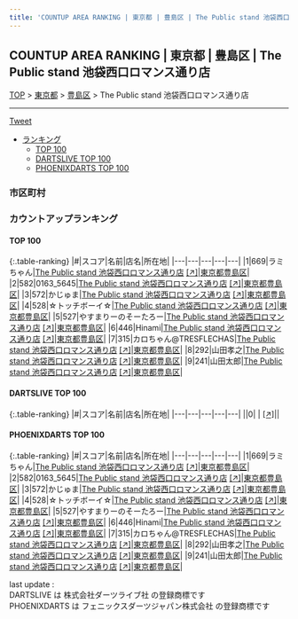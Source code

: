 ```yaml
---
title: 'COUNTUP AREA RANKING | 東京都 | 豊島区 | The Public stand 池袋西口ロマンス通り店'
---
```

## COUNTUP AREA RANKING | 東京都 | 豊島区 | The Public stand 池袋西口ロマンス通り店

[TOP](/darts/rank/) > [東京都](/darts/rank/東京都/) > [豊島区](/darts/rank/東京都/豊島区/) > The Public stand 池袋西口ロマンス通り店

___

<a href="https://twitter.com/share?ref_src=twsrc%5Etfw" data-text="COUNTUP AREA RANKING | 東京都豊島区The Public stand 池袋西口ロマンス通り店" class="twitter-share-button" data-hashtags="DARTSLIVE,PHOENIXDARTS,darts,ダーツ" data-show-count="false">Tweet</a>

* [ランキング](#カウントアップランキング)
    * [TOP 100](#top-100)
    * [DARTSLIVE TOP 100](#dartslive-top-100)
    * [PHOENIXDARTS TOP 100](#phoenixdarts-top-100)

### 市区町村

<ul>

</ul>

### カウントアップランキング

#### TOP 100



{:.table-ranking}
|#|スコア|名前|店名|所在地|
|---|---|---|---|---|
|1|669|<span class="rank-name-pd">ラミちゃん</span>|<a href="/darts/rank/shops/71098.html">The Public stand 池袋西口ロマンス通り店</a> <a href="https://vs.phoenixdarts.com/jp/shop/shopDetailInfo/s_71098?s_seq=71098">[↗]</a>|<a href="/darts/rank/東京都/豊島区">東京都豊島区</a>|
|2|582|<span class="rank-name-pd">0163_5645</span>|<a href="/darts/rank/shops/71098.html">The Public stand 池袋西口ロマンス通り店</a> <a href="https://vs.phoenixdarts.com/jp/shop/shopDetailInfo/s_71098?s_seq=71098">[↗]</a>|<a href="/darts/rank/東京都/豊島区">東京都豊島区</a>|
|3|572|<span class="rank-name-pd">かじゅま</span>|<a href="/darts/rank/shops/71098.html">The Public stand 池袋西口ロマンス通り店</a> <a href="https://vs.phoenixdarts.com/jp/shop/shopDetailInfo/s_71098?s_seq=71098">[↗]</a>|<a href="/darts/rank/東京都/豊島区">東京都豊島区</a>|
|4|528|<span class="rank-name-pd">☆トッチボーイ☆</span>|<a href="/darts/rank/shops/71098.html">The Public stand 池袋西口ロマンス通り店</a> <a href="https://vs.phoenixdarts.com/jp/shop/shopDetailInfo/s_71098?s_seq=71098">[↗]</a>|<a href="/darts/rank/東京都/豊島区">東京都豊島区</a>|
|5|527|<span class="rank-name-pd">やすまりーのそーたろー</span>|<a href="/darts/rank/shops/71098.html">The Public stand 池袋西口ロマンス通り店</a> <a href="https://vs.phoenixdarts.com/jp/shop/shopDetailInfo/s_71098?s_seq=71098">[↗]</a>|<a href="/darts/rank/東京都/豊島区">東京都豊島区</a>|
|6|446|<span class="rank-name-pd">Hinami</span>|<a href="/darts/rank/shops/71098.html">The Public stand 池袋西口ロマンス通り店</a> <a href="https://vs.phoenixdarts.com/jp/shop/shopDetailInfo/s_71098?s_seq=71098">[↗]</a>|<a href="/darts/rank/東京都/豊島区">東京都豊島区</a>|
|7|315|<span class="rank-name-pd">カロちゃん@TRESFLECHAS</span>|<a href="/darts/rank/shops/71098.html">The Public stand 池袋西口ロマンス通り店</a> <a href="https://vs.phoenixdarts.com/jp/shop/shopDetailInfo/s_71098?s_seq=71098">[↗]</a>|<a href="/darts/rank/東京都/豊島区">東京都豊島区</a>|
|8|292|<span class="rank-name-pd">山田孝之</span>|<a href="/darts/rank/shops/71098.html">The Public stand 池袋西口ロマンス通り店</a> <a href="https://vs.phoenixdarts.com/jp/shop/shopDetailInfo/s_71098?s_seq=71098">[↗]</a>|<a href="/darts/rank/東京都/豊島区">東京都豊島区</a>|
|9|241|<span class="rank-name-pd">山田太郎</span>|<a href="/darts/rank/shops/71098.html">The Public stand 池袋西口ロマンス通り店</a> <a href="https://vs.phoenixdarts.com/jp/shop/shopDetailInfo/s_71098?s_seq=71098">[↗]</a>|<a href="/darts/rank/東京都/豊島区">東京都豊島区</a>|


#### DARTSLIVE TOP 100



{:.table-ranking}
|#|スコア|名前|店名|所在地|
|---|---|---|---|---|
||0|<span class="rank-name-dl"> </span>|<a href="/darts/rank/shops/.html"></a> <a href="">[↗]</a>|<a href="/darts/rank//"></a>|


#### PHOENIXDARTS TOP 100



{:.table-ranking}
|#|スコア|名前|店名|所在地|
|---|---|---|---|---|
|1|669|<span class="rank-name-pd">ラミちゃん</span>|<a href="/darts/rank/shops/71098.html">The Public stand 池袋西口ロマンス通り店</a> <a href="https://vs.phoenixdarts.com/jp/shop/shopDetailInfo/s_71098?s_seq=71098">[↗]</a>|<a href="/darts/rank/東京都/豊島区">東京都豊島区</a>|
|2|582|<span class="rank-name-pd">0163_5645</span>|<a href="/darts/rank/shops/71098.html">The Public stand 池袋西口ロマンス通り店</a> <a href="https://vs.phoenixdarts.com/jp/shop/shopDetailInfo/s_71098?s_seq=71098">[↗]</a>|<a href="/darts/rank/東京都/豊島区">東京都豊島区</a>|
|3|572|<span class="rank-name-pd">かじゅま</span>|<a href="/darts/rank/shops/71098.html">The Public stand 池袋西口ロマンス通り店</a> <a href="https://vs.phoenixdarts.com/jp/shop/shopDetailInfo/s_71098?s_seq=71098">[↗]</a>|<a href="/darts/rank/東京都/豊島区">東京都豊島区</a>|
|4|528|<span class="rank-name-pd">☆トッチボーイ☆</span>|<a href="/darts/rank/shops/71098.html">The Public stand 池袋西口ロマンス通り店</a> <a href="https://vs.phoenixdarts.com/jp/shop/shopDetailInfo/s_71098?s_seq=71098">[↗]</a>|<a href="/darts/rank/東京都/豊島区">東京都豊島区</a>|
|5|527|<span class="rank-name-pd">やすまりーのそーたろー</span>|<a href="/darts/rank/shops/71098.html">The Public stand 池袋西口ロマンス通り店</a> <a href="https://vs.phoenixdarts.com/jp/shop/shopDetailInfo/s_71098?s_seq=71098">[↗]</a>|<a href="/darts/rank/東京都/豊島区">東京都豊島区</a>|
|6|446|<span class="rank-name-pd">Hinami</span>|<a href="/darts/rank/shops/71098.html">The Public stand 池袋西口ロマンス通り店</a> <a href="https://vs.phoenixdarts.com/jp/shop/shopDetailInfo/s_71098?s_seq=71098">[↗]</a>|<a href="/darts/rank/東京都/豊島区">東京都豊島区</a>|
|7|315|<span class="rank-name-pd">カロちゃん@TRESFLECHAS</span>|<a href="/darts/rank/shops/71098.html">The Public stand 池袋西口ロマンス通り店</a> <a href="https://vs.phoenixdarts.com/jp/shop/shopDetailInfo/s_71098?s_seq=71098">[↗]</a>|<a href="/darts/rank/東京都/豊島区">東京都豊島区</a>|
|8|292|<span class="rank-name-pd">山田孝之</span>|<a href="/darts/rank/shops/71098.html">The Public stand 池袋西口ロマンス通り店</a> <a href="https://vs.phoenixdarts.com/jp/shop/shopDetailInfo/s_71098?s_seq=71098">[↗]</a>|<a href="/darts/rank/東京都/豊島区">東京都豊島区</a>|
|9|241|<span class="rank-name-pd">山田太郎</span>|<a href="/darts/rank/shops/71098.html">The Public stand 池袋西口ロマンス通り店</a> <a href="https://vs.phoenixdarts.com/jp/shop/shopDetailInfo/s_71098?s_seq=71098">[↗]</a>|<a href="/darts/rank/東京都/豊島区">東京都豊島区</a>|


<div class="footer border-top border-gray-light mt-5 pt-3 text-right text-gray">
    last update : <span style="font-weight: italic" id="foot_last_modified"></span><br />
    DARTSLIVE は 株式会社ダーツライブ社 の登録商標です<br />
    PHOENIXDARTS は フェニックスダーツジャパン株式会社 の登録商標です<br />
</div>

<script src="https://cdnjs.cloudflare.com/ajax/libs/jquery.tablesorter/2.31.3/js/jquery.tablesorter.min.js" integrity="sha512-qzgd5cYSZcosqpzpn7zF2ZId8f/8CHmFKZ8j7mU4OUXTNRd5g+ZHBPsgKEwoqxCtdQvExE5LprwwPAgoicguNg==" crossorigin="anonymous" referrerpolicy="no-referrer"></script>
<link rel="stylesheet" href="https://cdnjs.cloudflare.com/ajax/libs/jquery.tablesorter/2.31.3/css/theme.default.min.css" integrity="sha512-wghhOJkjQX0Lh3NSWvNKeZ0ZpNn+SPVXX1Qyc9OCaogADktxrBiBdKGDoqVUOyhStvMBmJQ8ZdMHiR3wuEq8+w==" crossorigin="anonymous" referrerpolicy="no-referrer" />
<script>
$(function() {
    $(".table-ranking").tablesorter({sortList:[[0, 0]]});
    $("#foot_last_modified").text(formatDate(new Date(document.lastModified), 'yyyy-MM-dd HH:mm:ss'));
});
</script>

<script async src="https://platform.twitter.com/widgets.js" charset="utf-8"></script>